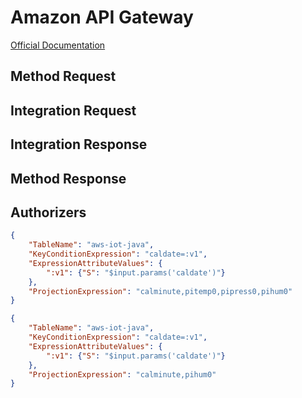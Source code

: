 # Amazon API Gateway

[Official Documentation](https://aws.amazon.com/api-gateway/)


## Method Request


## Integration Request


## Integration Response


## Method Response


## Authorizers




```json
{
    "TableName": "aws-iot-java",
    "KeyConditionExpression": "caldate=:v1",
    "ExpressionAttributeValues": {
        ":v1": {"S": "$input.params('caldate')"}
    },
    "ProjectionExpression": "calminute,pitemp0,pipress0,pihum0"
}
```


```json
{
    "TableName": "aws-iot-java",
    "KeyConditionExpression": "caldate=:v1",
    "ExpressionAttributeValues": {
        ":v1": {"S": "$input.params('caldate')"}
    },
    "ProjectionExpression": "calminute,pihum0"
}
```

